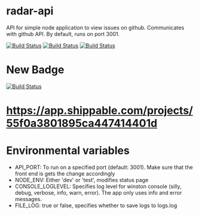 # radar-api

API for simple node application to view issues on github. Communicates with github API. By default, runs on port 3001.

[![Build Status](https://api.shippable.com/projects/55f0a3801895ca447414401d/badge?branchName=master)](https://img.shields.io/shippable/55f0a3801895ca447414401d.svg)
[![Build Status](https://api.shippable.com/projects/55f0a3801895ca447414401d/badge?branchName=master)](https://app.shippable.com/projects/55f0a3801895ca447414401d/builds/latest)
[![Build Status](https://api.shippable.com/projects/550a83015ab6cc1352a4c97c/badge?branchName=master)](https://app.shippable.com/projects/550a83015ab6cc1352a4c97c/builds/latest) 
# New Badge
[![Build Status](https://api.shippable.com/projects/55f0a3801895ca447414401d/badge?branchName=master)](https://app.shippable.com/projects/55f0a3801895ca447414401d/builds/latest) 
# https://app.shippable.com/projects/55f0a3801895ca447414401d
# Environmental variables

- API_PORT: To run on a specified port (default: 3001). Make sure that the front end is gets the change accordingly
- NODE_ENV: Either 'dev' or 'test', modifies status page
- CONSOLE_LOGLEVEL: Specifies log level for winston console (silly, debug, verbose, info, warn, error). The app only uses info and error messages.
- FILE_LOG: true or false, specifies whether to save logs to logs.log
